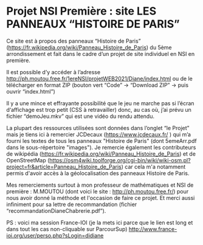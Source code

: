 # Projet NSI Première : site LES PANNEAUX “HISTOIRE DE PARIS” 


Ce site est à propos des panneaux “Histoire de Paris”  (https://fr.wikipedia.org/wiki/Panneau_Histoire_de_Paris) du 5ème arrondissement
et fait dans le cadre d’un projet de site individuel en NSI en première.


Il est possible d’y accéder à l’adresse http://ph.moutou.free.fr/1ereNSI/projetWEB2021/Diane/index.html 
ou de le télécharger en format ZIP (bouton vert “Code” → “Download ZIP” → puis ouvrir “index.html”)


Il y a une mince et effrayante possibilité que le jeu ne marche pas si l’écran d‘affichage est trop petit (CSS à retravailler)
donc, au cas où, j’ai prévu un fichier “demoJeu.mkv” qui est une vidéo du rendu attendu.


La plupart des ressources utilisées sont données dans l’onglet “le Projet” mais je tiens ici à remercier JCDecaux (https://www.jcdecaux.fr/ )
qui m’a fourni les textes de tous les panneaux "Histoire de Paris" (dont 5emeArr.pdf dans le sous-répertoire "images"). Je remercie également les contributeurs de wikipédia (https://fr.wikipedia.org/wiki/Panneau_Histoire_de_Paris) et de OpenStreetMap (https://osm4wiki.toolforge.org/cgi-bin/wiki/wiki-osm.pl?project=fr&article=Panneau_Histoire_de_Paris) car cela m'a notamment permis d'avoir accès à la géolocalisation des panneaux Histoire de Paris.

Mes remerciements surtout à mon professeur de mathématiques et NSI de première : M.MOUTOU (dont voici le site : http://ph.moutou.free.fr/) pour 
nous avoir donné la méthode et l'occasion de faire ce projet. Et merci aussi infiniment pour sa lettre de recommandation (fichier “recommandationDianeChabrerie.pdf”).


PS : voici ma session France-IOI (je la mets ici parce que le lien est long et dans tout les cas non-cliquable sur ParcourSup)
http://www.france-ioi.org/user/perso.php?sLogin=didiane
